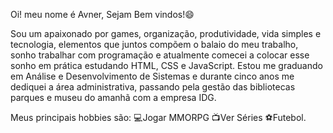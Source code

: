 Oi! meu nome é Avner, Sejam Bem vindos!😄


  Sou um apaixonado por games, organização, produtividade, vida simples e tecnologia, elementos que juntos compõem o balaio do meu trabalho, sonho trabalhar com programação e atualmente comecei a colocar esse sonho em prática estudando HTML, CSS e JavaScript.
  Estou me graduando em Análise e Desenvolvimento de Sistemas e durante cinco anos me dediquei a área administrativa, passando pela gestão das bibliotecas parques e museu do amanhã com a empresa IDG. 
  
Meus principais hobbies são: 
💻Jogar MMORPG 
📺Ver Séries
⚽Futebol.
